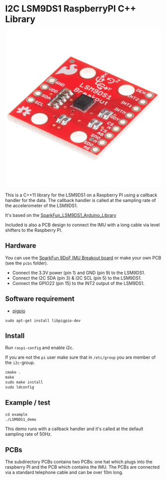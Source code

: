 # I2C LSM9DS1 RaspberryPI C++ Library

![alt tag](sparkfun_LSM9DS1.jpg)

This is a C++11 library for the LSM9DS1 on a Raspberry PI using a callback handler for the data.
The callback handler is called at the sampling rate of the accelerometer of the LSM9DS1.

It's based on the [SparkFun_LSM9DS1_Arduino_Library](https://github.com/sparkfun/SparkFun_LSM9DS1_Arduino_Library)

Included is also a PCB design to connect the IMU with a long cable via level shifters to the Raspberry PI.

## Hardware

You can use the [SparkFun 9DoF IMU Breakout board](https://www.sparkfun.com/products/13284)
or make your own PCB (see the `pcbs` folder).

  - Connect the 3.3V power (pin 1) and GND (pin 9) to the LSM9DS1.
  - Connect the I2C SDA (pin 3) & I2C SCL (pin 5) to the LSM9DS1.
  - Connect the GPIO22 (pin 15) to the INT2 output of the LSM9DS1.

## Software requirement

* [pigpio](http://abyz.me.uk/rpi/pigpio/)

```
sudo apt-get install libpigpio-dev
```

## Install

Run `raspi-config` and enable i2c.

If you are not the `pi` user make sure that in `/etc/group` you are member of the `i2c`-group.

```
cmake .
make
sudo make install
sudo ldconfig
```

## Example / test

```
cd example
./LSM9DS1_demo
```

This demo runs with a callback handler and it's called at the default sampling rate of 50Hz.

## PCBs

The subdirectory PCBs contains two PCBs: one hat which plugs into the
raspberry PI and the PCB which contains the IMU. The PCBs are connected
via a standard telephone cable and can be over 10m long.
